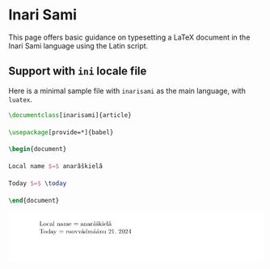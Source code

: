 # Inari Sami

This page offers basic guidance on typesetting a LaTeX document in the
Inari Sami language using the Latin script.

## Support with `ini` locale file

Here is a minimal sample file with `inarisami` as the main language, with `luatex`.

```tex
\documentclass[inarisami]{article}

\usepackage[provide=*]{babel}

\begin{document}

Local name $=$ anarâškielâ

Today $=$ \today

\end{document}
```

![](../media/locale-inarisami.png)
